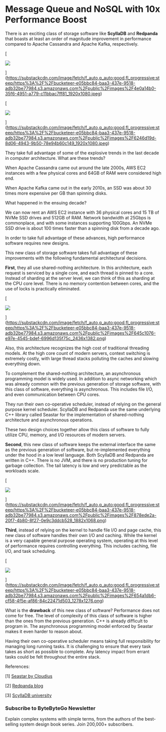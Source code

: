 # Message Queue and NoSQL with 10x Performance Boost
There is an exciting class of storage software like **ScyllaDB** and **Redpanda** that boasts at least an order of magnitude improvement in performance compared to Apache Cassandra and Apache Kafka, respectively.

[

![](_assets/https%3A%2F%2Fbucketeer-e05bbc84-baa3-437e-9518-adb32be77984.s3.amazonaws.com%2Fpublic%2Fimages%2F4e.jpg)


](https://substackcdn.com/image/fetch/f_auto,q_auto:good,fl_progressive:steep/https%3A%2F%2Fbucketeer-e05bbc84-baa3-437e-9518-adb32be77984.s3.amazonaws.com%2Fpublic%2Fimages%2F4e0a14b0-35f6-4951-a779-c11bbac7ff81_1920x1080.jpeg)

[

![](_assets/https%3A%2F%2Fbucketeer-e05bbc84-baa3-437e-9518-adb32be77984.s3.amazonaws.com%2Fpublic%2Fimages%2F62.jpg)


](https://substackcdn.com/image/fetch/f_auto,q_auto:good,fl_progressive:steep/https%3A%2F%2Fbucketeer-e05bbc84-baa3-437e-9518-adb32be77984.s3.amazonaws.com%2Fpublic%2Fimages%2F6246d19d-8d06-4943-9b50-78e94b60c149_1920x1080.jpeg)

They take full advantage of some of the explosive trends in the last decade in computer architecture. What are these trends?

When Apache Cassandra came out around the late 2000s, AWS EC2 instances with a few physical cores and 64GB of RAM were considered high end.

When Apache Kafka came out in the early 2010s, an SSD was about 30 times more expensive per GB than spinning disks.

What happened in the ensuing decade?

We can now rent an AWS EC2 instance with 36 physical cores and 15 TB of NVMe SSD drives and 512GB of RAM. Network bandwidth at 25Gbps is commonplace, and with some instances supporting 100Gbps. An NVMe SSD drive is about 100 times faster than a spinning disk from a decade ago.

In order to take full advantage of these advances, high performance software requires new designs.

This new class of storage software takes full advantage of these improvements with the following fundamental architectural decisions.

**First**, they all use shared-nothing architecture. In this architecture, each request is serviced by a single core, and each thread is pinned to a core. Instead of sharding at the server level, we can think of this as sharding at the CPU core level. There is no memory contention between cores, and the use of locks is practically eliminated.

[

![](_assets/https%3A%2F%2Fbucketeer-e05bbc84-baa3-437e-9518-adb32be77984.s3.amazonaws.com%2Fpublic%2Fimages%2F64.jpg)


](https://substackcdn.com/image/fetch/f_auto,q_auto:good,fl_progressive:steep/https%3A%2F%2Fbucketeer-e05bbc84-baa3-437e-9518-adb32be77984.s3.amazonaws.com%2Fpublic%2Fimages%2F645c1076-e97e-4545-bdef-6996d135f75c_2436x1382.png)

Also, this architecture recognizes the high cost of traditional threading models. At the high core count of modern servers, context switching is extremely costly, with large thread stacks polluting the caches and slowing everything down.

To complement the shared-nothing architecture, an asynchronous programming model is widely used. In addition to async networking which was already common with the previous generation of storage software, with this class of software, everything is asynchronous. This includes file I/O, and even communication between CPU cores.

They run their own co-operative scheduler, instead of relying on the general purpose kernel scheduler. ScyllaDB and Redpanda use the same underlying C++ library called Seastar for the implementation of shared-nothing architecture and asynchronous operations.

These two design choices together allow this class of software to fully utilize CPU, memory, and I/O resources of modern servers.

**Second**, this new class of software keeps the external interface the same as the previous generation of software, but re-implemented everything under the hood in a low level language. Both ScyllaDB and Redpanda are written in C++. There is no JVM, and there is no production tuning for garbage collection. The tail latency is low and very predictable as the workloads scale.

[

![](_assets/https%3A%2F%2Fbucketeer-e05bbc84-baa3-437e-9518-adb32be77984.s3.amazonaws.com%2Fpublic%2Fimages%2F87-1.jpg)


](https://substackcdn.com/image/fetch/f_auto,q_auto:good,fl_progressive:steep/https%3A%2F%2Fbucketeer-e05bbc84-baa3-437e-9518-adb32be77984.s3.amazonaws.com%2Fpublic%2Fimages%2F878ede2a-20f7-4b80-8f27-0e9c3ddcb528_1882x1068.png)

**Third**, instead of relying on the kernel to handle file I/O and page cache, this new class of software handles their own I/O and caching. While the kernel is a very capable general purpose operating system, operating at this level of performance requires controlling everything. This includes caching, file I/O, and task scheduling.

[

![](_assets/https%3A%2F%2Fbucketeer-e05bbc84-baa3-437e-9518-adb32be77984.s3.amazonaws.com%2Fpublic%2Fimages%2F65.jpg)


](https://substackcdn.com/image/fetch/f_auto,q_auto:good,fl_progressive:steep/https%3A%2F%2Fbucketeer-e05bbc84-baa3-437e-9518-adb32be77984.s3.amazonaws.com%2Fpublic%2Fimages%2F654a1db6-cf58-4f5e-af86-84c22471d503_1278x1276.png)

What is the **drawback** of this new class of software? Performance does not come for free. The level of complexity of this class of software is higher than the ones from the previous generation. C++ is already difficult to program in. The asynchronous programming model enforced by Seastar makes it even harder to reason about.

Having their own co-operative scheduler means taking full responsibility for managing long running tasks. It is challenging to ensure that every task takes as short as possible to complete. Any latency impact from errant tasks could be felt throughout the entire stack.

References:

\[1\] [Seastar by Cloudius](https://seastar.io/futures-promises/)

\[2\] [Redpanda blog](https://redpanda.com/blog)

\[3\] [ScyllaDB university](https://university.scylladb.com/)

### Subscribe to **ByteByteGo Newsletter**

Explain complex systems with simple terms, from the authors of the best-selling system design book series. Join 200,000+ subscribers.